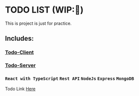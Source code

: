 # TODO LIST (WIP:🚧)

This is project is just for practice.

## Includes:

### [Todo-Client](https://github.com/kunalpan23/todoClient)
### [Todo-Server](https://github.com/kunalpan23/todoServer)

### `React with TypeScript` `Rest API` `NodeJs` `Express` `MongoDB`

Todo Link [Here](https://todoistk.netlify.app/)
